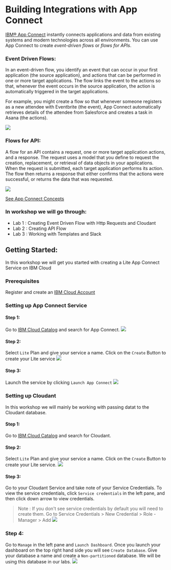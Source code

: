 # Building Integrations with App Connect 

[IBM® App Connect](https://www.ibm.com/cloud/app-connect) instantly connects applications and data from existing systems and modern technologies across all environments. You can use App Connect to create *event-driven flows* or *flows for APIs*. 

### Event Driven Flows: 
In an event-driven flow, you identify an event that can occur in your first application (the source application), and actions that can be performed in one or more target applications. The flow links the event to the actions so that, whenever the event occurs in the source application, the action is automatically triggered in the target applications.

For example, you might create a flow so that whenever someone registers as a new attendee with Eventbrite (the event), App Connect automatically retrieves details of the attendee from Salesforce and creates a task in Asana (the actions). 

![](./images/img1.jpg)

### Flows for API:
A flow for an API contains a request, one or more target application actions, and a response. The request uses a model that you define to request the creation, replacement, or retrieval of data objects in your applications. When the request is submitted, each target application performs its action. The flow then returns a response that either confirms that the actions were successful, or returns the data that was requested.

![](./images/img2.jpg)

[See App Connect Concepts](https://cloud.ibm.com/docs/AppConnect?topic=AppConnect-concepts)

### In workshop we will go through: 
- Lab 1 : Creating Event Driven Flow with Http Requests and Cloudant
- Lab 2 : Creating API Flow
- Lab 3 : Working with Templates and Slack 

## Getting Started: 
In this workshop we will get you started with creating a Lite App Connect Service on IBM Cloud 

### Prerequisites
Register and create an [IBM Cloud Account](https://cloud.ibm.com/login) 

### Setting up App Connect Service 

#### Step 1: 
Go to [IBM Cloud Catalog](https://cloud.ibm.com/catalog) and search for App Connect.
![](./images/img3.png)

#### Step 2: 
Select `Lite` Plan and give your service a name. Click on the `Create` Button to create your Lite service
![](./images/img4.png)

#### Step 3: 
Launch the service by clicking `Launch App Connect`
![](./images/img5.png)


### Setting up Cloudant
In this workshop we will mainly be working with passing datat to the Cloudant database. 

#### Step 1: 
Go to [IBM Cloud Catalog](https://cloud.ibm.com/catalog) and search for Cloudant.

#### Step 2: 
Select `Lite` Plan and give your service a name. Click on the `Create` Button to create your Lite service. 
![](./images/img6.png)

#### Step 3: 
Go to your Cloudant Service and take note of your Service Credentials. To view the service credentials, click `Service credentials` in the left pane, and then click down arrow to view credentials.
> Note : If you don't see service credentials by default you will need to create them. Go to Service Credentials > New Credential > Role - Manager > Add 
![](./images/img7.png)

### Step 4: 
Go to `Manage` in the left pane and `Launch Dashboard`. Once you launch your dashboard on the top right hand side you will see `Create Database`. Give your database a name and create a `Non-partitioned` database. We will be using this database in our labs. 
![](./images/img8.png)



 


